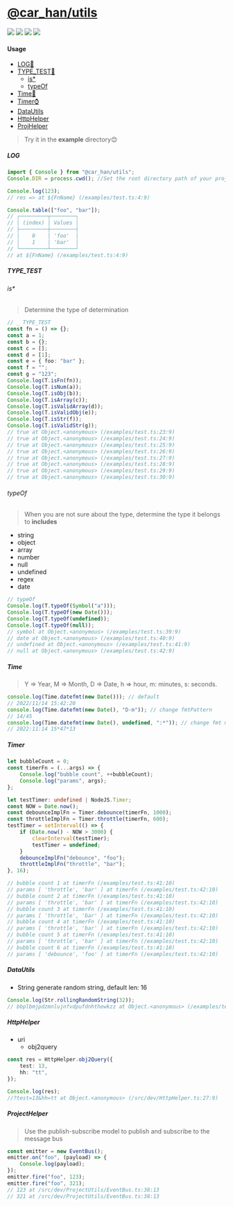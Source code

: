 # [@car_han/utils](https://www.npmjs.com/package/@car_han/utils)
<img src="https://img.shields.io/npm/v/%40car_han%2Futils"/>
<img src="https://img.shields.io/npm/dy/%40car_han%2Futils"/>
<img src="https://img.shields.io/npm/dy/%40car_han%2Futils"/>
<img src="https://img.shields.io/npm/dy/%40car_han%2Futils"/>

#### Usage

-   [LOG📖](#LOG)
-   [TYPE_TEST🤔](#type_test)
    -   [is\*](#is)
    -   [typeOf](#typeof)
-   [Time📅](#time)
-   [Timer⌚️](#timer)
-   [DataUtils](#dataUtils)
-   [HttpHelper](#httphelper)
-   [ProjHelper](#projecthelper)

> Try it in the **example** directory😊

##### LOG
```ts
import { Console } from "@car_han/utils";
Console.DIR = process.cwd(); //Set the root directory path of your project

Console.log(123);
// res => at ${FnName} (/examples/test.ts:4:9)

Console.table(["foo", "bar"]);
// ┌─────────┬────────┐
// │ (index) │ Values │
// ├─────────┼────────┤
// │    0    │ 'foo'  │
// │    1    │ 'bar'  │
// └─────────┴────────┘
// at ${FnName} (/examples/test.ts:4:9)
```

>

##### TYPE_TEST

###### is\*

> Determine the type of determination

```ts
// _ TYPE_TEST
const fn = () => {};
const a = 1;
const b = {};
const c = [];
const d = [1];
const e = { foo: "bar" };
const f = "";
const g = "123";
Console.log(T.isFn(fn));
Console.log(T.isNum(a));
Console.log(T.isObj(b));
Console.log(T.isArray(c));
Console.log(T.isValidArray(d));
Console.log(T.isValidObj(e));
Console.log(T.isStr(f));
Console.log(T.isValidStr(g));
// true at Object.<anonymous> (/examples/test.ts:23:9)
// true at Object.<anonymous> (/examples/test.ts:24:9)
// true at Object.<anonymous> (/examples/test.ts:25:9)
// true at Object.<anonymous> (/examples/test.ts:26:9)
// true at Object.<anonymous> (/examples/test.ts:27:9)
// true at Object.<anonymous> (/examples/test.ts:28:9)
// true at Object.<anonymous> (/examples/test.ts:29:9)
// true at Object.<anonymous> (/examples/test.ts:30:9)
```

###### typeOf

> When you are not sure about the type, determine the type it belongs to
> **includes**

-   string
-   object
-   array
-   number
-   null
-   undefined
-   regex
-   date

```ts
// typeOf
Console.log(T.typeOf(Symbol("a")));
Console.log(T.typeOf(new Date()));
Console.log(T.typeOf(undefined));
Console.log(T.typeOf(null));
// symbol at Object.<anonymous> (/examples/test.ts:39:9)
// date at Object.<anonymous> (/examples/test.ts:40:9)
// undefined at Object.<anonymous> (/examples/test.ts:41:9)
// null at Object.<anonymous> (/examples/test.ts:42:9)
```

##### Time

> Y => Year, M => Month, D => Date, h => hour, m: minutes, s: seconds.

```ts
console.log(Time.datefmt(new Date())); // default
// 2022/11/14 15:42:20
console.log(Time.datefmt(new Date(), "D-m")); // change fmtPattern
// 14/45
console.log(Time.datefmt(new Date(), undefined, ":*")); // change fmt modifer
// 2022:11:14 15*47*13
```

##### Timer

```ts
let bubbleCount = 0;
const timerFn = (...args) => {
    Console.log("bubble count", ++bubbleCount);
    Console.log("params", args);
};

let testTimer: undefined | NodeJS.Timer;
const NOW = Date.now();
const debounceImplFn = Timer.debounce(timerFn, 1000);
const throttleImplFn = Timer.throttle(timerFn, 600);
testTimer = setInterval(() => {
    if (Date.now() - NOW > 3000) {
        clearInterval(testTimer);
        testTimer = undefined;
    }
    debounceImplFn("debounce", "foo");
    throttleImplFn("throttle", "bar");
}, 16);

// bubble count 1 at timerFn (/examples/test.ts:41:10)
// params [ 'throttle', 'bar' ] at timerFn (/examples/test.ts:42:10)
// bubble count 2 at timerFn (/examples/test.ts:41:10)
// params [ 'throttle', 'bar' ] at timerFn (/examples/test.ts:42:10)
// bubble count 3 at timerFn (/examples/test.ts:41:10)
// params [ 'throttle', 'bar' ] at timerFn (/examples/test.ts:42:10)
// bubble count 4 at timerFn (/examples/test.ts:41:10)
// params [ 'throttle', 'bar' ] at timerFn (/examples/test.ts:42:10)
// bubble count 5 at timerFn (/examples/test.ts:41:10)
// params [ 'throttle', 'bar' ] at timerFn (/examples/test.ts:42:10)
// bubble count 6 at timerFn (/examples/test.ts:41:10)
// params [ 'debounce', 'foo' ] at timerFn (/examples/test.ts:42:10)
```

##### DataUtils

-   String
    generate random string, default len: 16

```ts
Console.log(Str.rollingRandomString(32));
// bbplbmjpdzmnlujnfvdpufdnhthewkzz at Object.<anonymous> (/examples/test.ts:68:9)
```

##### HttpHelper

-   uri
    -   obj2query

```ts
const res = HttpHelper.obj2Query({
    test: 13,
    hh: "tt",
});

Console.log(res);
//?test=13&hh=tt at Object.<anonymous> (/src/dev/HttpHelper.ts:27:9)
```

##### ProjectHelper

> Use the publish-subscribe model to publish and subscribe to the message bus
```ts
const emitter = new EventBus();
emitter.on("foo", (payload) => {
    Console.log(payload);
});
emitter.fire("foo", 123);
emitter.fire("foo", 321);
// 123 at /src/dev/ProjectUtils/EventBus.ts:38:13
// 321 at /src/dev/ProjectUtils/EventBus.ts:38:13
```
